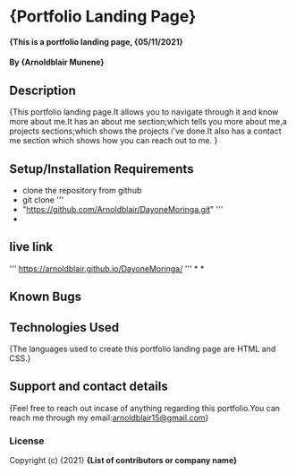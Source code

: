 # {Portfolio Landing Page}
#### {This is a portfolio landing page, {05/11/2021}
#### By **{Arnoldblair Munene}**
## Description
{This portfolio landing page.It allows you to navigate through it and know more about me.It has an about me section;which tells you more about me,a projects sections;which shows the projects i've done.It also has a contact me section which shows how you can reach out to me. }
## Setup/Installation Requirements
* clone the repository from github 
* git clone 
'''
* "https://github.com/Arnoldblair/DayoneMoringa.git"
'''
* 
## live link
'''
https://arnoldblair.github.io/DayoneMoringa/ 
'''
* 
* 
## Known Bugs

## Technologies Used
{The languages used to create this portfolio landing page are HTML and CSS.}

## Support and contact details
{Feel free to reach out incase of anything regarding this portfolio.You can reach me through my email:arnoldblair15@gmail.com}
### License

Copyright (c) {2021} **{List of contributors or company name}**


